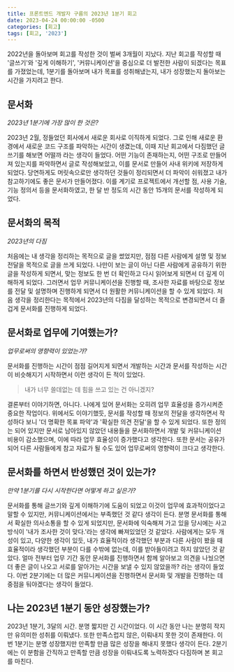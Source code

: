 ```yaml
---
title: 프론트엔드 개발자 구름의 2023년 1분기 회고
date: 2023-04-24 00:00:00 -0500
categories: [회고]
tags: [회고, '2023']
---
```


2022년을 돌아보며 회고를 작성한 것이 벌써 3개월이 지났다.
지난 회고를 작성할 때 '글쓰기'와 '깊게 이해하기', '커뮤니케이션'을 중심으로 더 발전한 사람이 되겠다는 목표를 가졌었는데, 1분기를 돌아보며 내가 목표를 성취해냈는지, 내가 성장했는지 돌아보는 시간을 가지려고 한다.

## 문서화
*2023년 1분기에 가장 많이 한 것은?*

2023년 2월, 정들었던 회사에서 새로운 회사로 이직하게 되었다.
그로 인해 새로운 환경에서 새로운 코드 구조를 파악하는 시간이 생겼는데, 이때 지난 회고에서 다짐했던 글쓰기를 해보면 어떨까 라는 생각이 들었다.
어떤 기능이 존재하는지, 어떤 구조로 만들어져 있는지를 파악하면서 글로 작성해보았고, 이를 문서로 만들어 사내 위키에 저장하게 되었다.
당연하게도 머릿속으로만 생각하던 것들이 정리되면서 더 파악이 쉬워졌고 내가 참고하기에도 좋은 문서가 만들어졌다.
이를 계기로 프로젝트에서 개선할 점, 사용 기술, 기능 정의서 등을 문서화하였고, 한 달 반 정도의 시간 동안 15개의 문서를 작성하게 되었다.

## 문서화의 목적
*2023년의 다짐*

처음에는 내 생각을 정리하는 목적으로 글을 썼었지만, 점점 다른 사람에게 설명 및 정보 전달을 목적으로 글을 쓰게 되었다.
나만이 보는 글이 아닌 다른 사람에게 공유하기 위한 글을 작성하게 되면서, 맞는 정보도 한 번 더 확인하고 다시 읽어보게 되면서 더 깊게 이해하게 되었다.
그러면서 업무 커뮤니케이션을 진행할 때, 조사한 자료를 바탕으로 정보를 전달 및 설명하며 진행하게 되면서 더 원활한 커뮤니케이션을 할 수 있게 되었다.
처음 생각을 정리한다는 목적에서 2023년의 다짐을 달성하는 목적으로 변경되면서 더 즐겁게 문서화를 진행하게 되었다.

## 문서화로 업무에 기여했는가?
*업무로써의 영향력이 있었는가?*

문서화를 진행하는 시간이 점점 길어지게 되면서 개발하는 시간과 문서를 작성하는 시간이 비슷해지기 시작하면서 이런 생각이 든 적이 있었다.

> 내가 너무 쓸데없는 데 힘을 쓰고 있는 건 아니겠지?

결론부터 이야기하면, 아니다.
나에게 있어 문서화는 오히려 업무 효율성을 증가시켜준 중요한 작업이다.
위에서도 이야기했듯, 문서를 작성할 때 정보의 전달을 생각하면서 작성하다 보니 '더 명확한 목표 파악'과 '확실한 의견 전달'을 할 수 있게 되었다.
또한 정의는 되어 있지만 문서로 남아있지 않았던 내용들을 문서화하면서 개발 및 커뮤니케이션 비용이 감소했으며, 이에 따라 업무 효율성이 증가했다고 생각한다.
또한 문서는 공유가 되어 다른 사람들에게 참고 자료가 될 수도 있어 업무로써의 영향력이 크다고 생각한다.

## 문서화를 하면서 반성했던 것이 있는가?
*만약 1분기를 다시 시작한다면 어떻게 하고 싶은가?*

문서화를 통해 글쓰기와 깊게 이해하기에 도움이 되었고 이것이 업무에 효과적이었다고 말할 수 있지만, 커뮤니케이션에서는 부족했던 것 같다 생각이 든다.
분명 문서화를 통해서 확실한 의사소통을 할 수 있게 되었지만, 문서화에 익숙해져 가고 있을 당시에는 사고방식이 '내가 조사한 것이 맞다.'라는 생각에 빠져있었던 것 같았다.
사람에게는 모두 개성이 있고, 다양한 생각이 있듯, 내가 효율적이라 생각했던 부분과 다른 사람이 봤을 때 효율적이라 생각했던 부분이 다를 수밖에 없는데, 이를 받아들이려고 하지 않았던 것 같았다.
얼마 전부터 업무 기간 동안 문서화를 진행하면서 함께 알아보고 의견을 나눴으면 더 좋은 글이 나오고 서로를 알아가는 시간을 보낼 수 있지 않았을까? 라는 생각이 들었다.
이번 2분기에는 더 많은 커뮤니케이션을 진행하면서 문서화 및 개발을 진행하는 데 중점을 둬야겠다는 생각이 들었다.

## 나는 2023년 1분기 동안 성장했는가?

2023년 1분기, 3달의 시간. 분명 짧지만 긴 시간이었다.
이 시간 동안 나는 분명히 작지만 유의미한 성취를 이뤄냈다.
또한 만족스럽지 않은, 이뤄내지 못한 것이 존재한다.
이번 1분기는 분명 성장했지만 만족할 만큼 많은 성장을 해내지 못했다 생각이 든다.
2분기에는 이 분함을 간직하고 만족할 만큼 성장을 이뤄내도록 노력하겠다 다짐하며 본 회고를 마친다.
